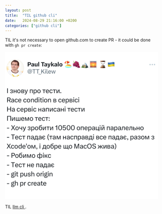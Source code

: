 ```yaml
---
layout: post
title:  "TIL github cli"
date:   2024-08-29 21:16:00 +0200
categories: ["github cli"]
---
```

TIL it's not necessary to open github.com to create PR - it could be done with `gh pr create`:

![`gh pr create`](/assets/images/IMG_5621.PNG "`gh pr create`")

TIL [llm cli ](https://llm.datasette.io/en/stable/).
